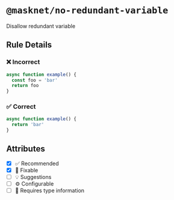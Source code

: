 <!-- begin title -->

# `@masknet/no-redundant-variable`

Disallow redundant variable

<!-- end title -->

## Rule Details

### :x: Incorrect

```ts
async function example() {
  const foo = 'bar'
  return foo
}
```

### :white_check_mark: Correct

```ts
async function example() {
  return 'bar'
}
```

## Attributes

<!-- begin attributes -->

- [x] :white_check_mark: Recommended
- [x] :wrench: Fixable
- [ ] :bulb: Suggestions
- [ ] :gear: Configurable
- [ ] :thought_balloon: Requires type information

<!-- end attributes -->
